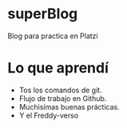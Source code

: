 # superBlog

Blog para practica en Platzi

# Lo que aprendí

- Tos los comandos de git.
- Flujo de trabajo en Github.
- Muchisímas buenas prácticas.
- Y el Freddy-verso

